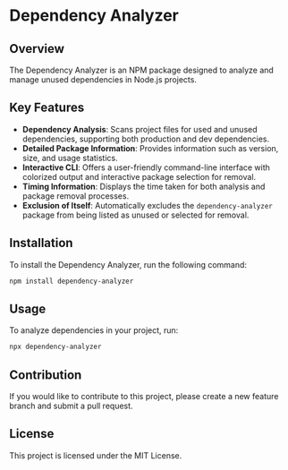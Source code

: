 # Dependency Analyzer

## Overview
The Dependency Analyzer is an NPM package designed to analyze and manage unused dependencies in Node.js projects.

## Key Features
- **Dependency Analysis**: Scans project files for used and unused dependencies, supporting both production and dev dependencies.
- **Detailed Package Information**: Provides information such as version, size, and usage statistics.
- **Interactive CLI**: Offers a user-friendly command-line interface with colorized output and interactive package selection for removal.
- **Timing Information**: Displays the time taken for both analysis and package removal processes.
- **Exclusion of Itself**: Automatically excludes the `dependency-analyzer` package from being listed as unused or selected for removal.

## Installation
To install the Dependency Analyzer, run the following command:
```bash
npm install dependency-analyzer
```

## Usage
To analyze dependencies in your project, run:
```bash
npx dependency-analyzer
```

## Contribution
If you would like to contribute to this project, please create a new feature branch and submit a pull request.

## License
This project is licensed under the MIT License.
